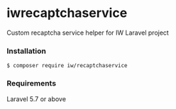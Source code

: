 # iwrecaptchaservice
Custom recaptcha service helper for IW Laravel project


### Installation
```
$ composer require iw/recaptchaservice
```

### Requirements
Laravel 5.7 or above
